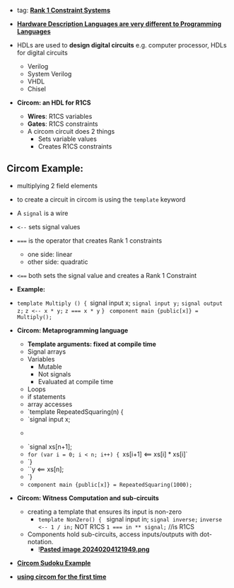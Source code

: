 - tag: **[Rank 1 Constraint Systems](../notes/Rank_1_Constraint_Systems)**

- ****[Hardware Description Languages are very different to Programming Languages](../notes/Hardware_Description_Languages_are_very_different_to_Programming_Languages)****
- HDLs are used to **design digital circuits** e.g. computer processor, HDLs for digital circuits
	- Verilog
	- System Verilog
	- VHDL
	- Chisel 
- **Circom: an HDL for R1CS**
	- **Wires**: R1CS variables
	- **Gates**: R1CS constraints
	- A circom circuit does 2 things
		- Sets variable values 
		- Creates R1CS constraints 
		
## **Circom Example:** 
- multiplying 2 field elements
- to create a circuit in circom is using the `template` keyword
- A `signal` is a wire 
- `<--` sets signal values 
- `===` is the operator that creates Rank 1 constraints
	- one side: linear
	- other side: quadratic 
- `<==` both sets the signal value and creates a Rank 1 Constraint 
- **Example:** 
- `template Multiply () {
	`signal input x;
	`signal input y;`
    `signal output z;`
	 `z <-- x * y;`
	 `z === x * y`
	`}`
	 ` component main {public[x]} = Multiply();`

-  **Circom: Metaprogramming language** 
	- **Template arguments: fixed at compile time** 
	- Signal arrays
	- Variables
		- Mutable
		- Not signals
		- Evaluated at compile time 
	- Loops
	- if statements 
	- array accesses
	- `template RepeatedSquaring(n) {
	- `signal input x;
	- ```signal output y;
	- `signal xs[n+1];
	- `for (var i = 0; i < n; i++) {
			`xs[i+1] <== xs[i] * xs[i]`
	- `}
	- ``y <== xs[n];
	- `}
	- `component main {public[x]} = RepeatedSquaring(1000);`


-  **Circom: Witness Computation and sub-circuits** 
	- creating a template that ensures its input is non-zero
		- `template NonZero() {
		    ` signal input in;
			   `signal inverse;`
			   `inverse <-- 1 / in;` NOT R1CS
			   `1 === in ** signal;` //is R1CS    
	- Components hold sub-circuits, access inputs/outputs with dot-notation. 
		- !**[Pasted image 20240204121949.png](../notes/Pasted_image_20240204121949.png)**

- **[Circom Sudoku Example](../notes/Circom_Sudoku_Example)**
- **[using circom for the first time](../notes/using_circom_for_the_first_time)**